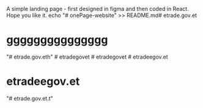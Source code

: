 A simple landing page - first designed in figma and then coded in React. Hope you like it.
echo "# onePage-website" >> README.md# etrade.gov.et
# ggggggggggggggg
"# etrade.gov.eth" 
#   e t r a d e g o v e t  
 #   e t r a d e g o v e t  
 # etradeegov.et
# etradeegov.et
"# etrade.gov.et.t" 
